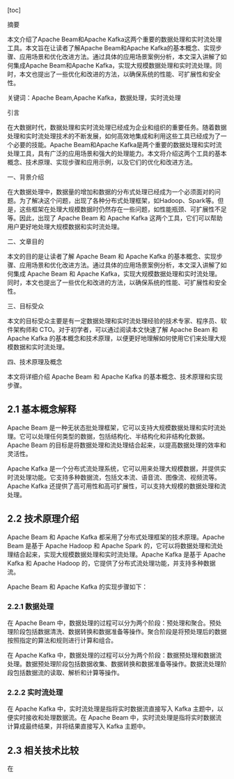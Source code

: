 
[toc]                    
                
                
摘要

本文介绍了Apache Beam和Apache Kafka这两个重要的数据处理和实时流处理工具。本文旨在让读者了解Apache Beam和Apache Kafka的基本概念、实现步骤、应用场景和优化改进方法。通过具体的应用场景案例分析，本文深入讲解了如何集成Apache Beam和Apache Kafka，实现大规模数据处理和实时流处理。同时，本文也提出了一些优化和改进的方法，以确保系统的性能、可扩展性和安全性。

关键词：Apache Beam,Apache Kafka，数据处理，实时流处理

引言

在大数据时代，数据处理和实时流处理已经成为企业和组织的重要任务。随着数据处理和实时流处理技术的不断发展，如何高效地集成和利用这些工具已经成为了一个必要的技能。Apache Beam和Apache Kafka是两个重要的数据处理和实时流处理工具，具有广泛的应用场景和强大的处理能力。本文将介绍这两个工具的基本概念、技术原理、实现步骤和应用示例，以及它们的优化和改进方法。

一、背景介绍

在大数据处理中，数据量的增加和数据的分布式处理已经成为一个必须面对的问题。为了解决这个问题，出现了各种分布式处理框架，如Hadoop、Spark等。但是，这些框架在处理大规模数据时仍然存在一些问题，如性能瓶颈、可扩展性不足等。因此，出现了 Apache Beam 和 Apache Kafka 这两个工具，它们可以帮助用户更好地处理大规模数据和实时流处理。

二、文章目的

本文的目的是让读者了解 Apache Beam 和 Apache Kafka 的基本概念、实现步骤、应用场景和优化改进方法。通过具体的应用场景案例分析，本文深入讲解了如何集成 Apache Beam 和 Apache Kafka，实现大规模数据处理和实时流处理。同时，本文也提出了一些优化和改进的方法，以确保系统的性能、可扩展性和安全性。

三、目标受众

本文的目标受众主要是有一定数据处理和实时流处理经验的技术专家、程序员、软件架构师和 CTO。对于初学者，可以通过阅读本文快速了解 Apache Beam 和 Apache Kafka 的基本概念和技术原理，以便更好地理解如何使用它们来处理大规模数据和实时流处理。

四、技术原理及概念

本文将详细介绍 Apache Beam 和 Apache Kafka 的基本概念、技术原理和实现步骤。

## 2.1 基本概念解释

Apache Beam 是一种无状态批处理框架，它可以支持大规模数据处理和实时流处理。它可以处理任何类型的数据，包括结构化、半结构化和非结构化数据。Apache Beam 的目标是将数据处理和流处理结合起来，以提高数据处理的效率和灵活性。

Apache Kafka 是一个分布式流处理系统，它可以用来处理大规模数据，并提供实时流处理功能。它支持多种数据流，包括文本流、语音流、图像流、视频流等。Apache Kafka 还提供了高可用性和高可扩展性，可以支持大规模的数据处理和流处理。

## 2.2 技术原理介绍

Apache Beam 和 Apache Kafka 都采用了分布式处理框架的技术原理。Apache Beam 是基于 Apache Hadoop 和 Apache Spark 的，它可以将数据处理和流处理结合起来，实现大规模数据处理和实时流处理。Apache Kafka 是基于 Apache Kafka 和 Apache  Hadoop 的，它提供了分布式流处理功能，并支持多种数据流。

Apache Beam 和 Apache Kafka 的实现步骤如下：

### 2.2.1 数据处理

在 Apache Beam 中，数据处理的过程可以分为两个阶段：预处理和聚合。预处理阶段包括数据清洗、数据转换和数据准备等操作。聚合阶段是将预处理后的数据按照指定的算法和规则进行计算和组合。

在 Apache Kafka 中，数据处理的过程可以分为两个阶段：数据预处理和数据流处理。数据预处理阶段包括数据收集、数据转换和数据准备等操作。数据流处理阶段包括数据流的读取、解析和计算等操作。

### 2.2.2 实时流处理

在 Apache Kafka 中，实时流处理是指将实时数据流直接写入 Kafka 主题中，以便实时接收和处理数据流。在 Apache Beam 中，实时流处理是指将实时数据流计算成最终结果，并将结果直接写入 Kafka 主题中。

## 2.3 相关技术比较

在

